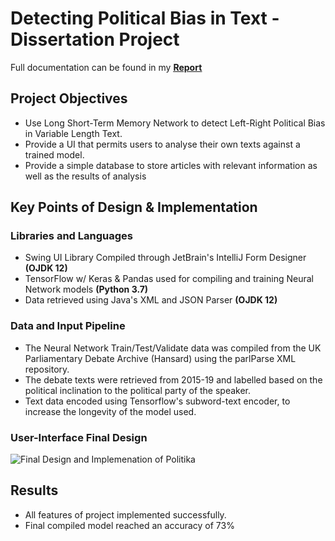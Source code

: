 # Detecting Political Bias in Text - Dissertation Project
Full documentation can be found in my **<ins>[Report](https://github.com/richardj99/political-bias-detection/blob/master/political-bias-detection.pdf)<ins>**
## Project Objectives
* Use Long Short-Term Memory Network to detect Left-Right Political Bias in Variable Length Text.
* Provide a UI that permits users to analyse their own texts against a trained model.
* Provide a simple database to store articles with relevant information as well as the results of analysis
## Key Points of Design & Implementation
### Libraries and Languages
* Swing UI Library Compiled through JetBrain's IntelliJ Form Designer **(OJDK 12)**
* TensorFlow w/ Keras & Pandas used for compiling and training Neural Network models **(Python 3.7)**
* Data retrieved using Java's XML and JSON Parser **(OJDK 12)**
### Data and Input Pipeline
* The Neural Network Train/Test/Validate data was compiled from the UK Parliamentary Debate Archive (Hansard) using the parlParse XML repository.
* The debate texts were retrieved from 2015-19 and labelled based on the political inclination to the political party of the speaker.
* Text data encoded using Tensorflow's subword-text encoder, to increase the longevity of the model used.
### User-Interface Final Design
![Final Design and Implemenation of Politika](https://github.com/richardj99/political-bias-detection/blob/master/Deliverable/res/UI1.png)
## Results
* All features of project implemented successfully.
* Final compiled model reached an accuracy of 73%